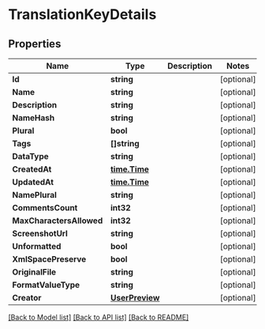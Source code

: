 # TranslationKeyDetails

## Properties

Name | Type | Description | Notes
------------ | ------------- | ------------- | -------------
**Id** | **string** |  | [optional] 
**Name** | **string** |  | [optional] 
**Description** | **string** |  | [optional] 
**NameHash** | **string** |  | [optional] 
**Plural** | **bool** |  | [optional] 
**Tags** | **[]string** |  | [optional] 
**DataType** | **string** |  | [optional] 
**CreatedAt** | [**time.Time**](time.Time.md) |  | [optional] 
**UpdatedAt** | [**time.Time**](time.Time.md) |  | [optional] 
**NamePlural** | **string** |  | [optional] 
**CommentsCount** | **int32** |  | [optional] 
**MaxCharactersAllowed** | **int32** |  | [optional] 
**ScreenshotUrl** | **string** |  | [optional] 
**Unformatted** | **bool** |  | [optional] 
**XmlSpacePreserve** | **bool** |  | [optional] 
**OriginalFile** | **string** |  | [optional] 
**FormatValueType** | **string** |  | [optional] 
**Creator** | [**UserPreview**](user_preview.md) |  | [optional] 

[[Back to Model list]](../README.md#documentation-for-models) [[Back to API list]](../README.md#documentation-for-api-endpoints) [[Back to README]](../README.md)


